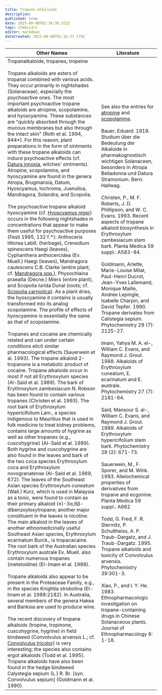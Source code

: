 ```yaml
---
title: Tropane Alkaloids
description: 
published: true
date: 2025-08-08T02:16:39.322Z
tags: chemicals
editor: markdown
dateCreated: 2025-08-08T02:16:37.379Z
---
```


| **Other Names** | **Literature** |
|---|---|
| Tropanalkaloide, tropanes, tropeine<br><br>Tropane alkaloids are esters of tropanal combined with various acids. They occur primarily in nightshades (Solanaceae), especially the psychoactive ones. The most important psychoactive tropane alkaloids are atropine, scopolamine, and hyoscyamine. These substances are "quickly absorbed through the mucous membranes but also through the intact skin" (Roth et al. 1994, 944*). For this reason, plant preparations in the form of ointments with these tropane alkaloids can induce psychoactive effects (cf. [Datura innoxia](/en/datura-innoxia), witches' ointments). Atropine, scopolamine, and hyoscyamine are found in the genera Atropa, Brugmansia, Datum, Hyoscyamus, Iochroma, Juanulloa, Mandragora, Solandra, and Scopolia.<br><br>The psychoactive tropane alkaloid hyoscyamine (cf. [Hyoscyamus niger](/en/hyoscyamus-niger)) occurs in the following nightshades in concentrations that appear to make them useful for psychoactive purposes (Festi 1995, 132 f.*): Anthoceris littorea Labill. (herbage), Crenedium spinescens Haegi (leaves), Cyphanthera anthocercidea (Ev. Muell.) Haegi (leaves), Mandragora caulescens C.B. Clarke (entire plant; cf. [Mandragora spp.](/en/mandragora-spp)), Physochlaina praealta (Decne.) Miers (entire plant), and Scopolia lurida Dunal (roots; cf. [Scopolia carniolica](/en/scopolia-carniolica)). As a plant dries, the hyoscyamine it contains is usually transformed into its analog scopolamine. The profile of effects of hyoscyamine is essentially the same as that of scopolamine.<br><br>Tropanes and cocaine are chemically related and can under certain conditions elicit similar pharmacological effects (Sauerwein et al. 1993). The tropane alkaloid 2-tropanone is a metabolic product of cocaine. Tropane alkaloids occur in most if not all Erythroxylum species (Al-Said et al. 1989). The bark of Erythroxylum zambesiacum N. Robson has been found to contain various tropanes (Christen et al. 1993). The root bark of Erythroxylum hypericifolium Lam., a species indigenous to Mauritius that is used in folk medicine to treat kidney problems, contains large amounts of hygrine as well as other tropanes (e.g., cuscohygrine) (Al-Said et al. 1989). Both hygrine and cuscohygrine are also found in the leaves and bark of the two coca species Erythroxylum coca and Erythroxylum novogranatense (Al-Said et al. 1989, 672). The leaves of the Southeast Asian species Erythroxylum cuneatum (Wall.) Kurz, which is used in Malaysia as a tonic, were found to contain as their primary alkaloid (±)-3α,6β-dibenzoyloxytropane; another major constituent in the leaves is nicotine. The main alkaloid in the leaves of another ethnomedicinally useful Southeast Asian species, Erythroxylum ecarinatum Burck., is tropacacaine. The root bark of the Australian species Erythroxylum australe Ev. Muell. also contain numerous tropanes (meteloidine) (El-Imam et al. 1988).<br><br>Tropane alkaloids also appear to be present in the Proteaceae Family, e.g., in the species Knightia strobolina (El-Imam et al. 1988:2182). In Australia, several members of the genera Hakea and Banksia are used to produce wine.<br><br>The recent discovery of tropane alkaloids (tropine, tropinone, cuscohygrine, hygrine) in field bindweed (Convolvulus arvensis L.; cf. [Convolvulus tricolor](/en/convolvulus-tricolor)) is very interesting; the species also contains ergot alkaloids (Todd et al. 1995). Tropane alkaloids have also been found in the hedge bindweed Calystegia sepium (L.) R. Br. [syn. Convolvulus sepium] (Goldmann et al. 1990). | See also the entries for [atropine](/en/atropine) and [scopolamine](/en/scopolamine).<br><br>Bauer, Eduard. 1919. Studium über die Bedeutung der Alkaloide in pharmakognostisch wichtigen Solanaceen, besonders in Atropa Belladonna und Datura Stramonium. Bern: Hallwag.<br><br>Christen, P., M. F. Roberts, J. D. Phillipson, and W. C. Evans. 1993. Recent aspects of tropane alkaloid biosynthesis in Erythroxylum zambesiacum stem bark. Planta Medica 59 suppl.: A583-84.<br><br>Goldmann, Arlette, Marie-Louise Milat, Paul-Henri Ducrot, Jean-Yves Lallemand, Monique Maille, Andrée Lepingle, Isabelle Charpin, and David Tepfer. 1990. Tropane derivates from Calistegia sepium. Phytochemistry 29 (7): 2125-27.<br><br>Imam, Yahya M. A. el-, William C. Evans, and Raymond J. Grout. 1988. Alkaloids of Erythroxylum cuneatum, E. ecarinatum and E. australe. Phytochemistry 27 (7): 2181-84.<br><br>Said, Mansour S. al-, William C. Evans, and Raymond J. Grout. 1989. Alkaloids of Erythroxylum hypericifolium stem bark. Phytochemistry 28 (2): 671-73.<br><br>Sauerwein, M., F. Sporer, and M. Wink. 1993. Allelochemical properties of derivatives from tropane and ecgonine. Planta Medica 59 suppl.: A662<br><br>Todd, G. Fred, F. R. Stermitz, P. Schultheiss, A. P. Traub-Dargatz, and J. Traub-Dargatz. 1995. Tropane alkaloids and toxicity of Convolvulus arvensis. Phytochemistry 39:301-3.<br><br>Xiao, P., and I. Y. He. 1983. Ethnopharmacologic investigation on tropane-containing drugs in Chinese Solanaceous plants. Journal of Ethnopharmacology 8: 1-18. |